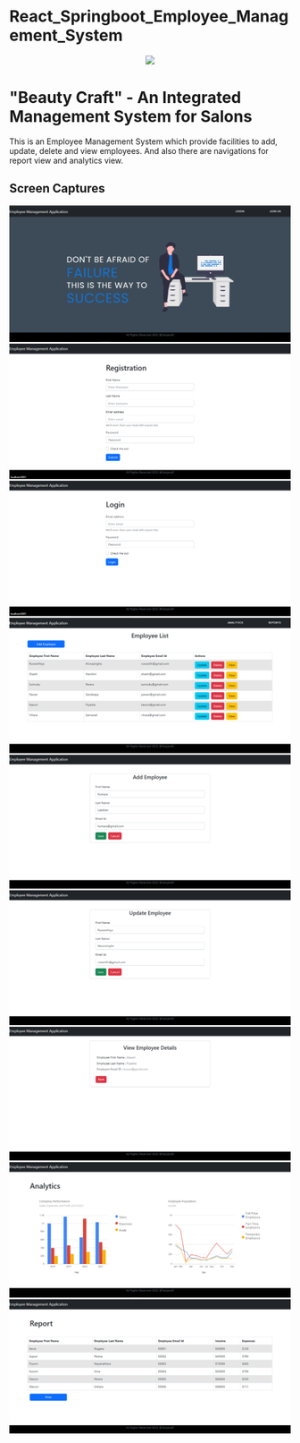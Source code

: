 # React_Springboot_Employee_Management_System

<div style="text-align:center"><img src="./public/logo/bannerWhiteBgLessH.png" /></div>

# "Beauty Craft" - An Integrated Management System for Salons

This is an Employee Management System which provide facilities to add, update, delete and view employees. And also there are navigations for report view and analytics view.

## Screen Captures
<div style="text-align:center"><img src="./docs/LandingPage.png" /></div>
<div style="text-align:center"><img src="./docs/RegistrationPage.png" /></div>
<div style="text-align:center"><img src="./docs/LoginPage.png" /></div>
<div style="text-align:center"><img src="./docs/EmployeeList.png" /></div>
<div style="text-align:center"><img src="./docs/AddEmployee.png" /></div>
<div style="text-align:center"><img src="./docs/UpdateEmployee.png" /></div>
<div style="text-align:center"><img src="./docs/ViewEmployee.png" /></div>
<div style="text-align:center"><img src="./docs/AnalyticsPage.png" /></div>
<div style="text-align:center"><img src="./docs/ReportPage.png" /></div>
